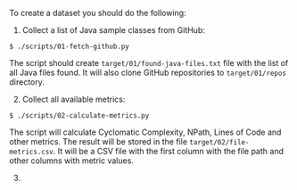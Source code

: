 To create a dataset you should do the following:

1. Collect a list of Java sample classes from GitHub:

```
$ ./scripts/01-fetch-github.py
```

The script should create `target/01/found-java-files.txt` file with the list
of all Java files found. It will also clone GitHub repositories to
`target/01/repos` directory.

2. Collect all available metrics:

```
$ ./scripts/02-calculate-metrics.py
```

The script will calculate Cyclomatic Complexity, NPath, Lines of Code
and other metrics. The result will be stored in the file
`target/02/file-metrics.csv`. It will be a CSV file with the first
column with the file path and other columns with metric values.

3.
